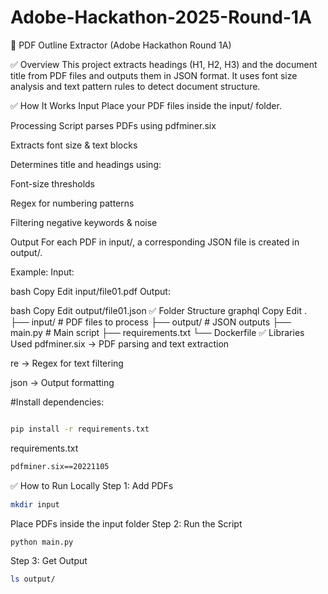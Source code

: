 # Adobe-Hackathon-2025-Round-1A
📄 PDF Outline Extractor (Adobe Hackathon Round 1A)

✅ Overview
This project extracts headings (H1, H2, H3) and the document title from PDF files and outputs them in JSON format. It uses font size analysis and text pattern rules to detect document structure.

✅ How It Works
Input
Place your PDF files inside the input/ folder.

Processing
Script parses PDFs using pdfminer.six

Extracts font size & text blocks

Determines title and headings using:

Font-size thresholds

Regex for numbering patterns

Filtering negative keywords & noise

Output
For each PDF in input/, a corresponding JSON file is created in output/.

Example:
Input:

bash
Copy
Edit
input/file01.pdf
Output:

bash
Copy
Edit
output/file01.json
✅ Folder Structure
graphql
Copy
Edit
.
├── input/         # PDF files to process
├── output/        # JSON outputs
├── main.py        # Main script
├── requirements.txt
└── Dockerfile
✅ Libraries Used
pdfminer.six → PDF parsing and text extraction

re → Regex for text filtering

json → Output formatting

#Install dependencies:

```bash

pip install -r requirements.txt
```
requirements.txt
```bash
pdfminer.six==20221105
```
✅ How to Run Locally
Step 1: Add PDFs
```bash
mkdir input
```
Place PDFs inside the input folder
Step 2: Run the Script
```bash
python main.py
```
Step 3: Get Output
```bash
ls output/

